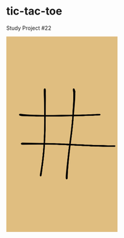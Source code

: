 # tic-tac-toe
Study Project #22


![grab-landing-page](https://github.com/Alex21Sav/tic-tac-toe/blob/main/ScreenGif.gif)
